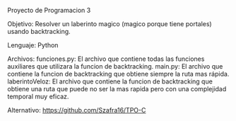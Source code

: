 Proyecto de Programacion 3

Objetivo: Resolver un laberinto magico (magico porque tiene portales) usando backtracking.

Lenguaje: Python

Archivos:
funciones.py: El archivo que contiene todas las funciones auxiliares que utilizara la funcion de backtracking.
main.py: El archivo que contiene la funcion de backtracking que obtiene siempre la ruta mas rápida.
laberintoVeloz: El archivo que contiene la funcion de backtracking que obtiene una ruta que puede no ser la mas rapida pero con una complejidad temporal muy eficaz.



Alternativo: https://github.com/Szafra16/TPO-C
